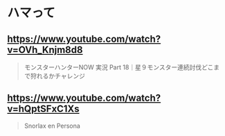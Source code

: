 # ハマって

## https://www.youtube.com/watch?v=OVh_Knjm8d8

> モンスターハンターNOW 実況 Part 18｜星９モンスター連続討伐どこまで狩れるかチャレンジ 

## https://www.youtube.com/watch?v=hQptSFxC1Xs

> Snorlax en Persona 
